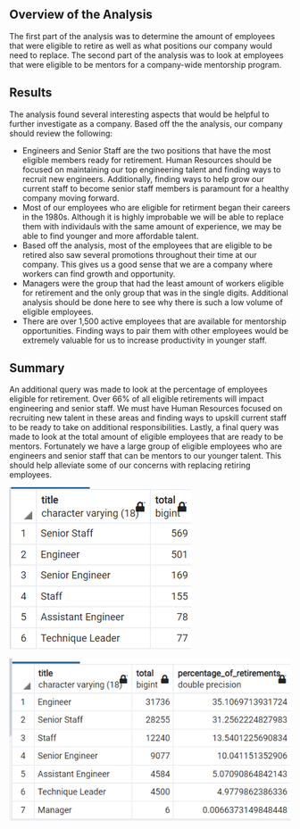 ## Overview of the Analysis
The first part of the analysis was to determine the amount of employees that were eligible to retire as well as what positions our company would need to replace. The second part of the analysis was to look at employees that were eligible to be mentors for a company-wide mentorship program.

## Results
The analysis found several interesting aspects that would be helpful to further investigate as a company. Based off the the analysis, our company should review the following:

* Engineers and Senior Staff are the two positions that have the most eligible members ready for retirement. Human Resources should be focused on maintaining our top engineering talent and finding ways to recruit new engineers. Additionally, finding ways to help grow our current staff to become senior staff members is paramount for a healthy company moving forward.
* Most of our employees who are eligible for retirment began their careers in the 1980s. Although it is highly improbable we will be able to replace them with individauls with the same amount of experience, we may be able to find younger and more affordable talent.
* Based off the analysis, most of the employees that are eligible to be retired also saw several promotions throughout their time at our company. This gives us a good sense that we are a company where workers can find growth and opportunity.
* Managers were the group that had the least amount of workers eligible for retirement and the only group that was in the single digits. Additional analysis should be done here to see why there is such a low volume of eligible employees.
* There are over 1,500 active employees that are available for mentorship opportunities. Finding ways to pair them with other employees would be extremely valuable for us to increase productivity in younger staff.
 
## Summary
An additional query was made to look at the percentage of employees eligible for retirement. Over 66% of all eligible retirements will impact engineering and senior staff. We must have Human Resources focused on recruiting new talent in these areas and finding ways to upskill current staff to be ready to take on additional responsibilities. Lastly, a final query was made to look at the total amount of eligible employees that are ready to be mentors. Fortunately we have a large group of eligible employees who are engineers and senior staff that can be mentors to our younger talent. This should help alleviate some of our concerns with replacing retiring employees.

![alt text](https://github.com/griswld2/Analysis-Projects-Folder/blob/main/Pewlett-Hackard-Analysis/Total_Mentorship_Eligibility.PNG)

![alt text](https://github.com/griswld2/Analysis-Projects-Folder/blob/main/Pewlett-Hackard-Analysis/retirement_titles_percentages.PNG)
